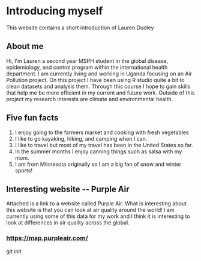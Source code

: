 # Introducing myself
This website contains a short introduction of Lauren Dudley
## About me

Hi, I'm Lauren a second year MSPH student in the global disease, epidemiology, and control program within the international health department.
I am currently living and working in Uganda focusing on an Air Pollution project. On this project I have been using R studio quite a bit to clean datasets and analysis them.
Through this course I hope to gain skills that help me be more efficient in my current and future work. Outside of this project my research interests are climate and environmental health.

## Five fun facts 

1. I enjoy going to the farmers market and cooking with fresh vegetables
2. I like to go kayaking, hiking, and camping when I can.
3. I like to travel but most of my travel has been in the United States so far.
4. In the summer months I enjoy canning things such as salsa with my mom.
5. I am from Minnesota originally so I am a big fan of snow and winter sports! 

## Interesting website -- Purple Air 
Attached is a link to a website called Purple Air. What is interesting about this website is that you can look at air quality around the world! I am currently using some of this data for my work and I think it is interesting to look at differences in air quality across the global. 
### https://map.purpleair.com/

git init
